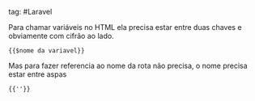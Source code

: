 tag: #Laravel 

Para chamar variáveis no HTML ela precisa estar entre duas chaves e obviamente com cifrão ao lado.

```
{{$nome da variavel}}
```

Mas para fazer referencia ao nome da rota não precisa, o nome precisa estar entre aspas

```
{{''}}
```
